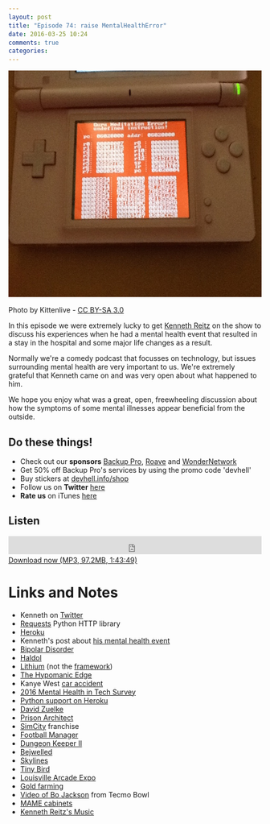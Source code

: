 ```yaml
---
layout: post
title: "Episode 74: raise MentalHealthError"
date: 2016-03-25 10:24
comments: true
categories: 
---
```


<a href="https://commons.wikimedia.org/wiki/File:GuruMeditationErrorinDSOrganize_01.jpg" title="A Guru Meditation Error screen in DSOrganize on a pink DS Lite."><img src="/images/posts-images/GuruMeditationErrorinDSOrganize_01.jpg" width="600" height="450" alt="A Guru Meditation Error screen in DSOrganize on a pink DS Lite."></a>

<p class="photo-credit">Photo by Kittenlive - <a href="http://creativecommons.org/licenses/by-sa/3.0">CC BY-SA 3.0</a></p>


In this episode we were extremely lucky to get [Kenneth Reitz](http://www.kennethreitz.org/)
on the show to discuss his experiences when he had a mental health event that
resulted in a stay in the hospital and some major life changes as a result.

Normally we're a comedy podcast that focusses on technology, but issues
surrounding mental health are very important to us. We're extremely grateful
that Kenneth came on and was very open about what happened to him.

We hope you enjoy what was a great, open, freewheeling discussion about
how the symptoms of some mental illnesses appear beneficial from the outside. 


## Do these things!

* Check out our **sponsors** [Backup Pro](http://backup-pro.com), [Roave](http://roave.com) and [WonderNetwork](https://wondernetwork.com/)
* Get 50% off Backup Pro's services by using the promo code 'devhell'
* Buy stickers at [devhell.info/shop](http://devhell.info/shop)
* Follow us on **Twitter** [here](https://twitter.com/dev_hell)
* **Rate us** on iTunes [here](http://itunes.apple.com/us/podcast/dev-hell/id489840699)

## Listen
<iframe frameborder='0' height='36px' scrolling='no' seamless src='https://simplecast.com/e/35335?style=dark' width='100%'></iframe>
<a href="http://audio.simplecast.com/35335.mp3" rel="enclosure">Download now (MP3, 97.2MB, 1:43:49)</a>

# Links and Notes

* Kenneth on [Twitter](https://twitter.com/kennethreitz)
* [Requests](http://docs.python*requests.org/en/master/) Python HTTP library
* [Heroku](https://www.heroku.com/)
* Kenneth's post about [his mental health event](http://www.kennethreitz.org/essays/)
* [Bipolar Disorder](http://www.mayoclinic.org/diseases-conditions/bipolar-disorder/basics/symptoms/CON-20027544)
* [Haldol](https://en.wikipedia.org/wiki/Haloperidol)
* [Lithium](https://en.wikipedia.org/wiki/Lithium_%28medication%29) (not the [framework](http://li3.me/))
* [The Hypomanic Edge](http://www.hypomanicedge.com/)
* Kanye West [car accident](http://globalgrind.com/2013/10/23/kanye-west-car-accident-11-years-ago-full-story-photos/)
* [2016 Mental Health in Tech Survey](http://j.mp/osmisurvey2016)
* [Python support on Heroku](https://devcenter.heroku.com/articles/python-support)
* [David Zuelke](https://twitter.com/dzuelke)
* [Prison Architect](https://en.wikipedia.org/wiki/Prison_Architect)
* [SimCity](https://en.wikipedia.org/wiki/SimCity) franchise
* [Football Manager](https://en.wikipedia.org/wiki/Football_Manager)
* [Dungeon Keeper II](https://en.wikipedia.org/wiki/Dungeon_Keeper_2)
* [Bejwelled](https://en.wikipedia.org/wiki/Bejeweled_%28series%29)
* [Skylines](https://en.wikipedia.org/wiki/Cities:_Skylines)
* [Tiny Bird](https://play.google.com/store/apps/details?id=com.bcs.tinybird)
* [Louisville Arcade Expo](http://www.arcaderx.com/)
* [Gold farming](https://en.wikipedia.org/wiki/Gold_farming)
* [Video of Bo Jackson](http://www.youtube.com/watch?v=8PBvOxicz-0) from Tecmo Bowl
* [MAME cabinets](http://www.arcadecab.com/)
* [Kenneth Reitz's Music](https://soundcloud.com/infinitestate)


